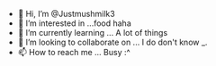 - 👋 Hi, I’m @Justmushmilk3
- 👀 I’m interested in ...food haha 
- 🌱 I’m currently learning ... A lot of things 
- 💞️ I’m looking to collaborate on ... I do don't know _.
- 📫 How to reach me ... Busy :^

<!---
Justmushmilk3/Justmushmilk3 is a ✨ special ✨ repository because its `README.md` (this file) appears on your GitHub profile.
You can click the Preview link to take a look at your changes.
--->
